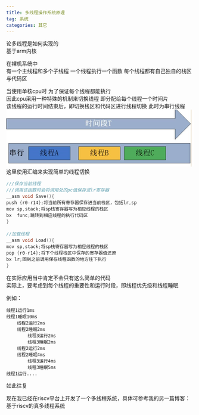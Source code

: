 ```yaml
---
title: 多线程操作系统原理
tag: 系统
categories: 其它
---
```


论多线程是如何实现的    
基于arm内核

<!--more-->

在裸机系统中    
有一个主线程和多个子线程
一个线程执行一个函数
每个线程都有自己独自的栈区与代码区

当使用单核cpu时 
为了保证每个线程都能执行    
因此cpu采用一种特殊的机制来切换线程 
即分配给每个线程一个时间片  
该线程的运行时间结束后，即切换栈区和代码区进行线程切换
此时为串行线程  
![](多线程操作系统原理/1.jpg)   
这里使用汇编来实现简单的线程切换    


```c
///保存当前线程
///调用该函数时会将调用处的pc值保存进lr寄存器
__asm void Save(){
push {r0-r14};将当前所有寄存器保存进当前栈区，包括lr,sp
mov sp,stack;将sp栈寄存器写为相应线程的栈区
bx  func;跳转到相应线程的执行代码区
}

//加载线程
__asm void Load(){
mov sp,stack;将sp栈寄存器写为相应线程的栈区
pop {r0-r14};将下个线程栈区中保存的寄存器值还原
bx lr;回到之前调用保存线程函数的地方往下执行
}

```
在实际应用当中肯定不会只有这么简单的代码    
实际上，要考虑到每个线程的重要性和运行时段，即线程优先级和线程睡眠  

例如：
```
线程1运行1ms
线程1睡眠10ms
    线程2运行2ms
    线程2睡眠2ms
        线程3运行2ms
        线程3睡眠2ms
    线程2运行2ms
    线程2睡眠4ms
        线程3运行4ms
        线程3睡眠5ms
线程1运行....
```
如此往复

现在我已经在riscv平台上开发了一个多线程系统，具体可参考我的另一篇博客：基于riscv的真多线程系统